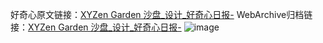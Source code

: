 好奇心原文链接：[XYZen Garden 沙盘_设计_好奇心日报-](https://www.qdaily.com/articles/7842.html)
WebArchive归档链接：[XYZen Garden 沙盘_设计_好奇心日报-](http://web.archive.org/web/20190623173011/https://www.qdaily.com/articles/7842.html)
![image](http://ww3.sinaimg.cn/large/007d5XDply1g3wjzw7h2yj30u03hvk72)